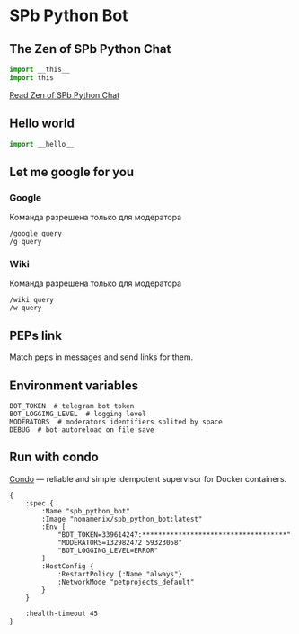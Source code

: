 SPb Python Bot
==============

The Zen of SPb Python Chat
--------------------------

```python
import __this__
import this
```

[Read Zen of SPb Python Chat](https://github.com/spbpython/orgs-wiki/blob/master/chat/this.md)


Hello world
-----------

```python
import __hello__ 
``` 

Let me google for you
---------------------

### Google

Команда разрешена только для модератора

```
/google query
/g query
```

### Wiki 

Команда разрешена только для модератора

```
/wiki query
/w query
```

PEPs link
---------

Match peps in messages and send links for them.


Environment variables
---------------------

```basg
BOT_TOKEN  # telegram bot token
BOT_LOGGING_LEVEL  # logging level
MODERATORS  # moderators identifiers splited by space
DEBUG  # bot autoreload on file save
```

Run with condo
--------------
[Condo](https://github.com/prepor/condo) — reliable and simple idempotent supervisor for Docker containers.


```edn
{
    :spec {
        :Name "spb_python_bot"
        :Image "nonamenix/spb_python_bot:latest"
        :Env [
            "BOT_TOKEN=339614247:************************************"
            "MODERATORS=132982472 59323058"
            "BOT_LOGGING_LEVEL=ERROR"
        ]
        :HostConfig {
            :RestartPolicy {:Name "always"}
            :NetworkMode "petprojects_default"
        }
    }

    :health-timeout 45
}
```
